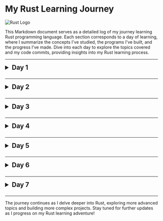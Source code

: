 # My Rust Learning Journey

![Rust Logo](https://raw.githubusercontent.com/lecepin/rust-logo/5bcf63a2e8ad83cacdfe37880c060f71e608d2db/images/1660286946670.svg)

This Markdown document serves as a detailed log of my journey learning Rust programming language. Each section corresponds to a day of learning, where I summarize the concepts I've studied, the programs I've built, and the progress I've made. Dive into each day to explore the topics covered and my code commits, providing insights into my Rust learning process.


---

<style>
summary  {
  font-size: 1.5em; 
  margin: 0.5em 0; 
}
</style>

<details>
<summary><strong> Day 1 </strong></summary>

Today, I started my journey in Rust by learning the basics of the language. I learned about Rust syntax, basic data types, and how to write simple programs.

One of the first programs I created is a guessing game. In this game, the user enters a number, and the program generates a random number. The user's number is then compared with the randomly generated number to determine if they've guessed correctly.


</details>

---
<details>
<summary><strong> Day 2 </strong></summary>

Today, I delved into one of the core concepts of Rust programming: ownership and borrowing.

In Rust, ownership rules ensure memory safety without the need for a garbage collector. I learned that every value in Rust has a variable that's called its owner. There can only be one owner at a time, and when the owner goes out of scope, the value will be dropped.

I also learned about borrowing in Rust, which allows multiple parts of the code to access data without needing to copy it into multiple places. Borrowing can be done either immutably or mutably, and Rust's compiler ensures that there are no data races or dangling pointers.

Understanding ownership and borrowing is crucial for writing safe and efficient Rust code. I practiced creating programs that leverage these concepts to manage memory effectively and prevent common pitfalls like memory leaks and data races.

</details>

---
<details>

<summary><strong> Day 3 </strong></summary>

Today, I explored Rust's rich type system by learning about enums and structs.

Enums, short for enumerations, allow me to define a type by enumerating its possible variants. This is particularly useful for representing concepts that can take on a limited set of values. I learned how to define and use enums in Rust, including pattern matching to handle different variants.

Additionally, I delved into structs, which are used to create custom data types by bundling together multiple pieces of data into a single compound type. Structs allow me to define the structure of my data and provide methods to operate on that data.

By mastering enums and structs, I gained a deeper understanding of how to model real-world problems and organize data effectively in Rust programs.
</details>

---
<details>

<summary><strong> Day 4 </strong></summary>

Today, I delved into two important topics in Rust: pattern matching and traits.

### Creating a Simple Markup Language

I created a simple markup language in Rust that performs text transformation based on certain symbols:
- Text within `^` is converted to uppercase.
- Text within `_` is converted to lowercase.
- Text within `#` is ignored.

### Learning About Traits
I also learned about traits in Rust, which define shared behavior for types. Traits allow me to define methods that types must implement, enabling code reuse and polymorphism.

By understanding pattern matching and traits, I gained powerful tools for writing expressive and reusable code in Rust.
</details>

---
<details>

<summary><strong> Day 5 </strong></summary>

Today, I explored two powerful concepts in Rust: generics and dynamic dispatch.

### Understanding Generics

Generics in Rust allow me to write code that can work with any type. By abstracting over types, I can write functions, structs, and enums that are more flexible and reusable.

Here's a simple example of a generic function that swaps the values of two variables:

```rust
fn swap<T>(a: &mut T, b: &mut T) {
    std::mem::swap(a, b);
}

fn main() {
    let mut x = 5;
    let mut y = 10;
    println!("Before swap: x = {}, y = {}", x, y);
    swap(&mut x, &mut y);
    println!("After swap: x = {}, y = {}", x, y);
}
```
### Exploring Dynamic Dispatch
Dynamic dispatch allows me to write code that operates on different types without knowing the exact type at compile time. This is achieved through trait objects, which enable runtime polymorphism.

Here's an example of using dynamic dispatch with trait objects:

```rust
trait Animal {
    fn sound(&self);
}

struct Dog;
impl Animal for Dog {
    fn sound(&self) {
        println!("Woof!");
    }
}

struct Cat;
impl Animal for Cat {
    fn sound(&self) {
        println!("Meow!");
    }
}

fn make_sound(animal: &dyn Animal) {
    animal.sound();
}

fn main() {
    let dog = Dog;
    let cat = Cat;
    make_sound(&dog);
    make_sound(&cat);
}
```
By learning about generics and dynamic dispatch, I gained the ability to write more flexible and versatile code in Rust.
</details>

---
<details>

<summary><strong> Day 6 </strong></summary>

Today, I delved into two important concepts in Rust: closures and iterators.

### Understanding Closures

Closures are anonymous functions that can capture variables from their surrounding environment. They are a powerful tool for writing concise and expressive code in Rust.

Here's an example of a closure that adds two numbers together:

```rust
fn main() {
    let add = |a, b| a + b;
    let result = add(3, 5);
    println!("Result: {}", result);
}
```
Closures can capture variables from their environment, allowing for flexible and reusable code. They can also be stored in variables or passed as arguments to other functions.

### Exploring Iterators
Iterators provide a way to traverse and process elements in a collection in a sequential manner. They are a fundamental part of Rust's standard library and are used extensively in Rust code.

Here's an example of using iterators to find the sum of numbers in a vector:

```rust 
fn main() {
    let numbers = vec![1, 2, 3, 4, 5];
    let sum: i32 = numbers.iter().sum();
    println!("Sum: {}", sum);
}
```
Iterators in Rust are lazy, meaning they only perform operations when needed. This allows for efficient and composable code.

By learning about closures and iterators, I gained powerful tools for working with data and writing functional-style code in Rust.
</details>

---

<details>
<summary > <strong> Day 7 </strong></summary>

Today, I delved into several important concepts in Rust: `map`, `fold`, `filter`, and parallel iterators using the Rayon crate.

### Exploring map, fold, and filter

`map`, `fold`, and `filter` are fundamental functions provided by iterators in Rust. They allow for efficient and expressive manipulation of collections.

Here's a brief overview of each function:
- `map`: Transforms each element in a collection according to a specified function.
- `fold`: Accumulates the elements of a collection into a single value by applying a combining function.
- `filter`: Selects elements from a collection that satisfy a specified predicate function.

Here's an example of using `map`, `fold`, and `filter` to perform various operations on a vector:

```rust
fn main() {
    let numbers = vec![1, 2, 3, 4, 5];

    // Using map to square each number
    let squared_numbers: Vec<_> = numbers.iter().map(|&x| x * x).collect();
    println!("Squared Numbers: {:?}", squared_numbers);

    // Using fold to find the sum of numbers
    let sum: i32 = numbers.iter().fold(0, |acc, &x| acc + x);
    println!("Sum: {}", sum);

    // Using filter to select even numbers
    let even_numbers: Vec<_> = numbers.iter().filter(|&x| x % 2 == 0).collect();
    println!("Even Numbers: {:?}", even_numbers);
}
```

### Using Rayon for Parallel Iterators
Rayon is a high-performance parallel iterator library for Rust that allows for easy parallelization of computation across multiple threads.

By leveraging Rayon's parallel iterators, I was able to significantly improve the performance of my computation by utilizing multiple CPU cores.

</details>

---

The journey continues as I delve deeper into Rust, exploring more advanced topics and building more complex projects. Stay tuned for further updates as I progress on my Rust learning adventure!
